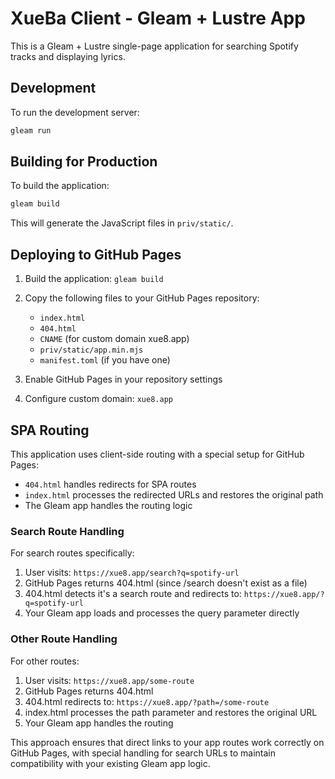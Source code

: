 # XueBa Client - Gleam + Lustre App

This is a Gleam + Lustre single-page application for searching Spotify tracks and displaying lyrics.

## Development

To run the development server:

```bash
gleam run
```

## Building for Production

To build the application:

```bash
gleam build
```

This will generate the JavaScript files in `priv/static/`.

## Deploying to GitHub Pages

1. Build the application: `gleam build`
2. Copy the following files to your GitHub Pages repository:
   - `index.html`
   - `404.html`
   - `CNAME` (for custom domain xue8.app)
   - `priv/static/app.min.mjs`
   - `manifest.toml` (if you have one)

3. Enable GitHub Pages in your repository settings
4. Configure custom domain: `xue8.app`

## SPA Routing

This application uses client-side routing with a special setup for GitHub Pages:

- `404.html` handles redirects for SPA routes
- `index.html` processes the redirected URLs and restores the original path
- The Gleam app handles the routing logic

### Search Route Handling

For search routes specifically:
1. User visits: `https://xue8.app/search?q=spotify-url`
2. GitHub Pages returns 404.html (since /search doesn't exist as a file)
3. 404.html detects it's a search route and redirects to: `https://xue8.app/?q=spotify-url`
4. Your Gleam app loads and processes the query parameter directly

### Other Route Handling

For other routes:
1. User visits: `https://xue8.app/some-route`
2. GitHub Pages returns 404.html
3. 404.html redirects to: `https://xue8.app/?path=/some-route`
4. index.html processes the path parameter and restores the original URL
5. Your Gleam app handles the routing

This approach ensures that direct links to your app routes work correctly on GitHub Pages, with special handling for search URLs to maintain compatibility with your existing Gleam app logic.
